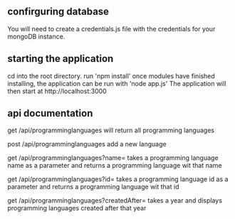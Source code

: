  


## confirguring database

You will need to create a credentials.js file with the credentials for your mongoDB instance. 

## starting the application

cd into the root directory.
run 'npm install'
once modules have finished installing, the application can be run with
'node app.js'
The application will then start at http://localhost:3000


## api documentation

get /api/programminglanguages 
will return all programming languages

post /api/programminglanguages 
add a new language

get /api/programminglanguages?name=
takes a programming language name as a parameter
and returns a programming language wit that name

get /api/programminglanguages?id=
takes a programming language id as a parameter
and returns a programming language wit that id

get /api/programminglanguages?createdAfter=
takes a year and displays programming languages created after that
year



